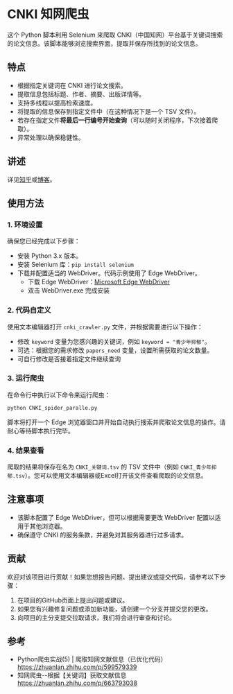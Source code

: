 # CNKI 知网爬虫

这个 Python 脚本利用 Selenium 来爬取 CNKI（中国知网）平台基于关键词搜索的论文信息。该脚本能够浏览搜索界面，提取并保存所找到的论文信息。

## 特点

- 根据指定关键词在 CNKI 进行论文搜索。
- 提取信息包括标题、作者、摘要、出版详情等。
- 支持多线程以提高检索速度。
- 将提取的信息保存到指定文件中（在这种情况下是一个 TSV 文件）。
- 若存在指定文件**将最后一行编号开始查询**（可以随时关闭程序，下次接着爬取）。
- 异常处理以确保稳健性。

## 讲述

详见[知乎](https://zhuanlan.zhihu.com/p/670809708)或[博客](https://blog.wangzixi.top/2023/12/06/43/)。

## 使用方法

### 1. 环境设置

确保您已经完成以下步骤：

- 安装 Python 3.x 版本。
- 安装 Selenium 库：`pip install selenium`
- 下载并配置适当的 WebDriver。代码示例使用了 Edge WebDriver。
    - 下载 Edge WebDriver：[Microsoft Edge WebDriver](https://developer.microsoft.com/en-us/microsoft-edge/tools/webdriver/)
    - 双击 WebDriver.exe 完成安装

### 2. 代码自定义

使用文本编辑器打开 `cnki_crawler.py` 文件，并根据需要进行以下操作：

- 修改 `keyword` 变量为您感兴趣的关键词，例如 `keyword = "青少年抑郁"`。
- 可选：根据您的需求修改 `papers_need` 变量，设置所需获取的论文数量。
- 可自行修改是否接着指定文件继续查询


### 3. 运行爬虫

在命令行中执行以下命令来运行爬虫：

```bash
python CNKI_spider_paralle.py
```

脚本将打开一个 Edge 浏览器窗口并开始自动执行搜索并爬取论文信息的操作。请耐心等待脚本执行完毕。

### 4. 结果查看

爬取的结果将保存在名为 `CNKI_关键词.tsv` 的 TSV 文件中（例如 `CNKI_青少年抑郁.tsv`）。您可以使用文本编辑器或Excel打开该文件查看爬取的论文信息。

## 注意事项

- 该脚本配置了 Edge WebDriver，但可以根据需要更改 WebDriver 配置以适用于其他浏览器。
- 确保遵守 CNKI 的服务条款，并避免对其服务器进行过多请求。

## 贡献

欢迎对该项目进行贡献！如果您想报告问题、提出建议或提交代码，请参考以下步骤：

1. 在项目的GitHub页面上提出问题或建议。
2. 如果您有兴趣修复问题或添加新功能，请创建一个分支并提交您的更改。
3. 向项目的主分支提交拉取请求，我们将会进行审查和讨论。

## 参考

- Python爬虫实战(5) | 爬取知网文献信息（已优化代码） https://zhuanlan.zhihu.com/p/599579339
- 知网爬虫--根据【关键词】获取文献信息 https://zhuanlan.zhihu.com/p/663793038
